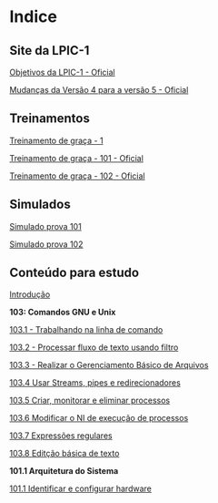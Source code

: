 # Indice

Site da LPIC-1
----------------------------------------------------------------------------------------------------------------------

[Objetivos da LPIC-1 - Oficial](https://www.lpi.org/pt/our-certifications/exam-101-objectives)

[Mudanças da Versão 4 para a versão 5 - Oficial](https://wiki.lpi.org/wiki/LPIC-1_Summary_Version_4.0_To_5.0)

Treinamentos
----------------------------------------------------------------------------------------------------------------------

[Treinamento de graça - 1](https://www.theurbanpenguin.com/lpi-training-from-theurbanpenguin/lpic-1-linux-server-professional/)

[Treinamento de graça - 101 - Oficial](https://learning.lpi.org/en/learning-materials/101-500/)

[Treinamento de graça - 102 - Oficial](https://learning.lpi.org/en/learning-materials/102-500/)

Simulados
----------------------------------------------------------------------------------------------------------------------

[Simulado prova 101](https://www.memrise.com/course/1236058/lpic-1-lpi-101-lx0-103/)

[Simulado prova 102](https://www.memrise.com/course/1435778/lpic-1-lpi-102-lx0-104/)

Conteúdo para estudo
----------------------------------------------------------------------------------------------------------------------

[Introdução](intro.md)

**103: Comandos GNU e Unix**

[103.1 - Trabalhando na linha de comando](103.1/1031.md)

[103.2 - Processar fluxo de texto usando filtro](103.2/1032.md)

[103.3 - Realizar o Gerenciamento Básico de Arquivos](103.3/1033.md)

[103.4 Usar Streams, pipes e redirecionadores](103.4/1034.md)

[103.5 Criar, monitorar e eliminar processos](103.5/1035.md)

[103.6 Modificar o NI de execução de processos](103.6/1036.md)

[103.7 Expressões regulares](103.7/1037.md)

[103.8 Editção básica de texto](103.8/1038.md)


**101.1 Arquitetura do Sistema**

[101.1 Identificar e configurar hardware ](101.1/1011.md)
